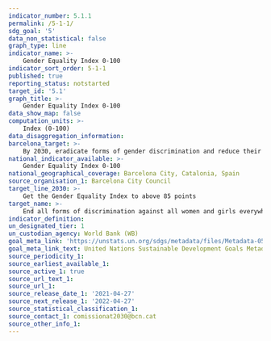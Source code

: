 ```yaml
---
indicator_number: 5.1.1
permalink: /5-1-1/
sdg_goal: '5'
data_non_statistical: false
graph_type: line
indicator_name: >-
    Gender Equality Index 0-100
indicator_sort_order: 5-1-1
published: true
reporting_status: notstarted
target_id: '5.1'
graph_title: >-
    Gender Equality Index 0-100
data_show_map: false
computation_units: >-
    Index (0-100)
data_disaggregation_information:
barcelona_target: >-
    By 2030, eradicate forms of gender discrimination and reduce their impact on equality
national_indicator_available: >-
    Gender Equality Index 0-100
national_geographical_coverage: Barcelona City, Catalonia, Spain
source_organisation_1: Barcelona City Council
target_line_2030: >-
    Get the Gender Equality Index to above 85 points
target_name: >-
    End all forms of discrimination against all women and girls everywhere in the world
indicator_definition:
un_designated_tier: 1
un_custodian_agency: World Bank (WB)
goal_meta_link: 'https://unstats.un.org/sdgs/metadata/files/Metadata-05-01-01.pdf'
goal_meta_link_text: United Nations Sustainable Development Goals Metadata (pdf 894kB)
source_periodicity_1: 
source_earliest_available_1: 
source_active_1: true
source_url_text_1: 
source_url_1:
source_release_date_1: '2021-04-27'
source_next_release_1: '2022-04-27'
source_statistical_classification_1: 
source_contact_1: comissionat2030@bcn.cat
source_other_info_1:
---
```

